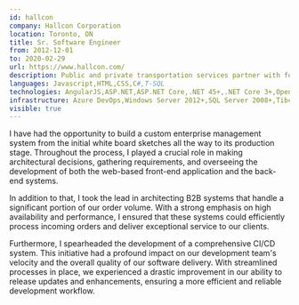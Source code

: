 ```yaml
---
id: hallcon
company: Hallcon Corporation
location: Toronto, ON
title: Sr. Software Engineer
from: 2012-12-01
to: 2020-02-29
url: https://www.hallcon.com/
description: Public and private transportation services partner with focus on rail and commuter.
languages: Javascript,HTML,CSS,C#,T-SQL
technologies: AngularJS,ASP.NET,ASP.NET Core,.NET 45+,.NET Core 3+,Open Street Maps,MapQuest
infrastructure: Azure DevOps,Windows Server 2012+,SQL Server 2008+,Tibco Scribe,Redis,Kafka,RabbitMQ,Seq
visible: true
---
```


<p>
I have had the opportunity to build a custom enterprise management system from the initial white board sketches all the way to its production stage. Throughout the process, I played a crucial role in making architectural decisions, gathering requirements, and overseeing the development of both the web-based front-end application and the back-end systems.
</p>
<p>
In addition to that, I took the lead in architecting B2B systems that handle a significant portion of our order volume. With a strong emphasis on high availability and performance, I ensured that these systems could efficiently process incoming orders and deliver exceptional service to our clients.
</p>
<p>
Furthermore, I spearheaded the development of a comprehensive CI/CD system. This initiative had a profound impact on our development team's velocity and the overall quality of our software delivery. With streamlined processes in place, we experienced a drastic improvement in our ability to release updates and enhancements, ensuring a more efficient and reliable development workflow.
</p>
